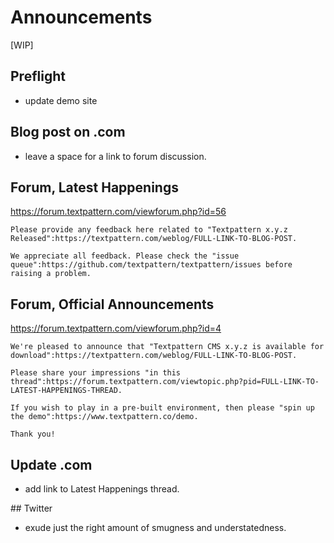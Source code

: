 # Announcements

[WIP]

## Preflight

* update demo site

## Blog post on .com

* leave a space for a link to forum discussion.

## Forum, Latest Happenings

https://forum.textpattern.com/viewforum.php?id=56

```
Please provide any feedback here related to "Textpattern x.y.z Released":https://textpattern.com/weblog/FULL-LINK-TO-BLOG-POST.

We appreciate all feedback. Please check the "issue queue":https://github.com/textpattern/textpattern/issues before raising a problem.
```

## Forum, Official Announcements

https://forum.textpattern.com/viewforum.php?id=4

```
We're pleased to announce that "Textpattern CMS x.y.z is available for download":https://textpattern.com/weblog/FULL-LINK-TO-BLOG-POST.

Please share your impressions "in this thread":https://forum.textpattern.com/viewtopic.php?pid=FULL-LINK-TO-LATEST-HAPPENINGS-THREAD.

If you wish to play in a pre-built environment, then please "spin up the demo":https://www.textpattern.co/demo.

Thank you!
```

## Update .com 

* add link to Latest Happenings thread.

## Twitter

* exude just the right amount of smugness and understatedness.

